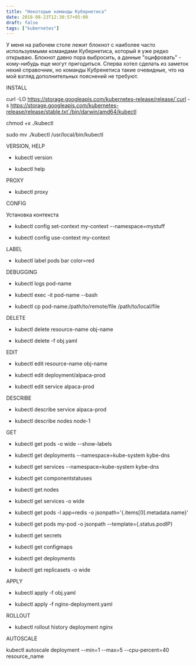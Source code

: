 ```yaml
---
title: "Некоторые команды Кубернетиса"
date: 2018-08-23T12:30:57+05:00
draft: false
tags: ["kubernetes"]
---
```

У меня на рабочем столе лежит блокнот с наиболее часто используемыми командами Кубернетиса, который я уже редко открываю.
Блокнот давно пора выбросить, а данные "оцифровать" - кому-нибудь еще могут пригодиться.
Сперва хотел сделать из заметок некий справочник, но команды Кубренетиса такие очевидные, что на мой взгляд дополнительных пояснений не требуют. 

INSTALL

curl -LO https://storage.googleapis.com/kubernetes-release/release/`curl -s https://storage.googleapis.com/kubernetes-release/release/stable.txt`/bin/darwin/amd64/kubectl

chmod +x ./kubectl

sudo mv ./kubectl /usr/local/bin/kubectl


VERSION, HELP

- kubectl version 

- kubectl help


PROXY

- kubectl proxy

CONFIG

Установка контекста

- kubectl config set-context my-context --namespace=mystuff

- kubectl config use-context my-context



LABEL

- kubectl label pods bar color=red

DEBUGGING

- kubectl logs pod-name

- kubectl exec -it pod-name --bash

- kubectl cp pod-name:/path/to/remote/file /path/to/local/file


DELETE

- kubectl delete resource-name obj-name

- kubectl delete -f obj.yaml 

EDIT

- kubectl edit resource-name obj-name

- kubectl edit deployment/alpaca-prod

- kubectl edit service alpaca-prod


DESCRIBE

- kubectl describe service alpaca-prod

- kubectl describe nodes node-1

GET

- kubectl get pods -o wide --show-labels

- kubectl get deployments --namespace=kube-system kybe-dns

- kubectl get services --namespace=kube-system kybe-dns

- kubectl get componentstatuses

- kubectl get nodes

- kubectl get services -o wide

- kubectl get pods -l app=redis -o jsonpath='{.items[0].metadata.name}'

- kubectl get pods my-pod -o jsonpath --template={.status.podIP}

- kubectl get secrets

- kubectl get configmaps

- kubectl get deployments

- kubectl get replicasets -o wide


APPLY

- kubectl apply -f obj.yaml

- kubectl apply -f nginx-deployment.yaml

ROLLOUT

- kubectl rollout history deployment nginx


AUTOSCALE

kubectl autoscale deployment --min=1 --max=5 --cpu-percent=40 resource_name

